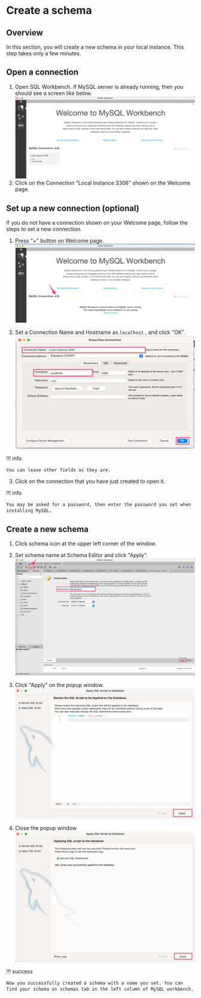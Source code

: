 # Create a schema

## Overview
In this section, you will create a new schema in your local instance. This step takes only a few minutes.

## Open a connection
1. Open SQL Workbench. If MySQL server is already running, then you should see a screen like below.
![welcome normal](../img/welcome_normal.png)
1. Click on the Connection "Local Instance 3306" shown on the Welcome page.


## Set up a new connection (optional)
If you do not have a connection shown on your Welcome page, follow the steps to set a new connection.

1. Press "+" button on Welcome page.
![welcome empty](../img/welcome_empty.png "welcome")

1. Set a Connection Name and Hostname as `localhost` , and click "OK".
![set connection](../img/set_connection.png "set connection")

!!! info

    You can leave other fields as they are.

3. Click on the connection that you have just created to open it.

!!! info

    You may be asked for a password, then enter the password you set when installing MySQL.

## Create a new schema
1. Click schema icon at the upper left corner of the window.
1. Set schema name at Schema Editor and click "Apply".
![schema](../img/set_schema.png)
1. Click "Apply" on the popup window.
![schema popup](../img/popup.png)

1. Close the popup window
![schema popup2](../img/popup_close.png)

!!! success

    Now you successfully created a schema with a name you set. You can find your schema on schemas tab in the left column of MySQL workbench.
